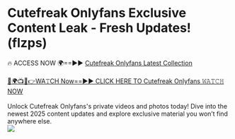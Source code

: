 # Cutefreak Onlyfans Exclusive Content Leak - Fresh Updates! (flzps)

🔥 ACCESS NOW 🌍==►► <a href="https://tinyurl.com/kvy9nzfs" rel="nofollow">Cutefreak Onlyfans Latest Collection</a>
<br><br>
[🔴🌍📺📱👉WA𝚃CH Now==►► CLICK HERE TO Cutefreak Onlyfans 𝚆𝙰𝚃𝙲𝙷 NOW](https://tinyurl.com/kvy9nzfs)
<br><br>
Unlock Cutefreak Onlyfans's private videos and photos today! Dive into the newest 2025 content updates and explore exclusive material you won’t find anywhere else.
<br>
<a href="https://tinyurl.com/kvy9nzfs" rel="nofollow" data-target="animated-image.originalLink"><img src="https://camo.githubusercontent.com/8a4f000d20f83aca3bf7ec5f350d767afa0574a8a352519fd8cfa583a6f93a33/68747470733a2f2f692e696d6775722e636f6d2f644a486b345a712e676966" data-canonical-src="https://i.imgur.com/dJHk4Zq.gif" style="max-width: 100%; display: inline-block;" data-target="animated-image.originalImage"></a>
<br>
